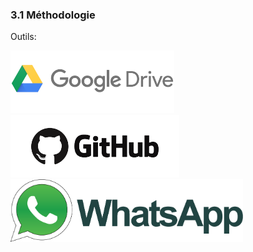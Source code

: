 ### 3.1 Méthodologie

Outils:

<img class="fragment" src="/00illustrations/drive.png" height="100px" style="border: none" >
<img class="fragment" src="/00illustrations/github.png" height="100px" style="border: none" >
<img class="fragment" src="/00illustrations/whatsapp.png" height="100px" style="border: none" >

